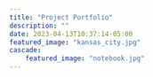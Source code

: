 ```yaml
---
title: "Project Portfolio"
description: ""
date: 2023-04-13T10:37:14-05:00
featured_image: "kansas_city.jpg"
cascade:
    featured_image: "notebook.jpg"
---
```


